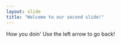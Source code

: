 ```yaml
---
layout: slide
title: "Welcome to our second slide!"
---
```

How you doin'
Use the left arrow to go back!
